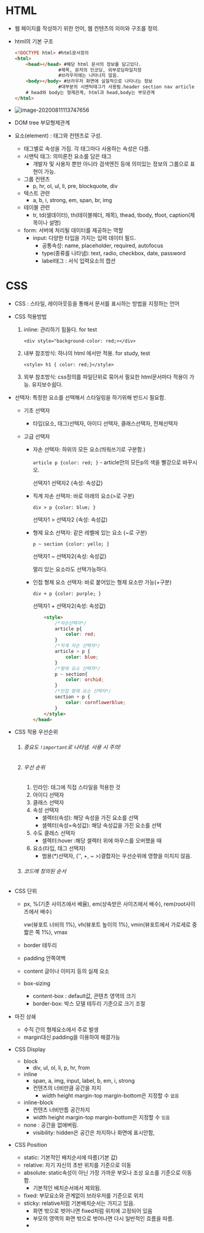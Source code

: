 # HTML

* 웹 페이지를 작성하기 위한 언어, 웹 컨텐츠의 의미와 구조를 정의.

* html의 기본 구조

  ```html
  <!DOCTYPE html> #html문서정의
  <html>
      <head></head> #해당 html 문서의 정보를 담고있다.
      			  #제목, 문자의 인코딩, 외부로딩파일지정
      			  #브라우저에는 나타나지 않음.
      <body></body> #브라우저 화면에 실질적으로 나타나는 정보
      			  #대부분의 시맨틱태그가 사용됨.header section nav article footer
      # head와 body는 형제관계, html과 head,body는 부모관계
  </html>
  ```

* ![image-20200811113747656](C:\Users\multicampus\AppData\Roaming\Typora\typora-user-images\image-20200811113747656.png)

* DOM tree 부모형제관계

* 요소(element) : 태그와 컨텐츠로 구성.

  * 태그별로 속성을 가짐. 각 태그마다 사용하는 속성은 다름.
  * 시맨틱 태그: 의미론전 요소를 담은 태그
    * 개발자 및 사용자 뿐만 아니라 검색엔진 등에 의미있는 정보의 그룹으로 표현이 가능.
  * 그룹 컨텐츠
    * p, hr, ol, ul, li, pre, blockquote, div
  * 텍스트 관련
    * a, b, i, strong, em, span, br, img
  * 테이블 관련
    * tr, td(셀데이터), th(테이블헤더, 제목), thead, tbody, tfoot, caption(제목이나 설명)
  * form: 서버에 처리될 데이터를 제공하는 역할
    * input: 다양한 타입을 가지는 입력 데이터 필드.
      * 공통속성: name, placeholder, required, autofocus
      * type(종류를 나타냄): text, radio, checkbox, date, password
      * label태그 : 서식 입력요소의 캡션



# CSS

* CSS : 스타일, 레이아웃등을 통해서 문서를 표시하는 방법을 지정하는 언어

* CSS 적용방법

  1. inline: 관리하기 힘들다. for test

     `<div style="background-color: red;></div>`

  2. 내부 참조방식: 하나의 html 에서만 적용. for study, test

     `<style> h1 { color: red;}</style>`

  3. 외부 참조방식: css정의를 파일단위로 묶어서 필요한 html문서마다 적용이 가능. 유지보수쉽다.

* 선택자: 특정한 요소를 선택해서 스타일링을 하기위해 반드시 필요함.

  * 기초 선택자

    * 타입(요소, 태그)선택자, 아이디 선택자, 클래스선택자, 전체선택자

  * 고급 선택자

    * 자손 선택자: 하위의 모든 요소(띄워쓰기로 구분함.)

      `article p {color: red; }` - article안의 모든p의 색을 빨강으로 바꾸시오.

      선택자1 선택자2 {속성: 속성값}

    * 직계 자손 선택자: 바로 아래의 요소(>로 구분)

      `div > p {color: blue; }`

      선택자1 > 선택자2 {속성: 속성값)

    * 형제 요소 선택자: 같은 레벨에 있는 요소 (~로 구분)

      `p ~ section {color: yello; }`

      선택자1 ~ 선택자2{속성: 속성값}

      멀리 있는 요소라도 선택가능하다.

    * 인접 형제 요소 선택자: 바로 붙어있는 형제 요소만 가능(+구분)

      `div + p {color: purple; }`

      선택자1 + 선택자2(속성: 속성값)

      ```html
          <style>
              /*자손선택자*/
              article p{
                  color: red;
              }
              /*직계 자손 선택자*/
              article > p {
                  color: blue;
              }
              /*형제 요소 선택자*/
              p ~ section{
                  color: orchid;
              }
              /*인접 형제 요소 선택자*/
              section + p {
                  color: cornflowerblue;
              }
          </style>
      </head>
      ```
    
      
  
* CSS 적용 우선순위

  1. ###### 중요도 `!important`로 나타냄. 사용 시 주의! 

  2. ###### 우선 순위

     1. 인라인: 태그에 직접 스타일을 적용한 것
     2. 아이디 선택자
     3. 클래스 선택자
     4. 속성 선택자
        * 셀렉터(속성): 해당 속성을 가진 요소를 선택
        * 셀렉터(속성=속성값): 해당 속성값을 가진 요소를 선택
     5. 수도 클래스 선택자
        * 셀렉터:hover  :해당 셀렉터 위에 마우스를 오버했을 때
     6. 요소(타입, 태그 선택자)
        * 범용(*)선택자, ('', +, ~ >)결합자는 우선순위에 영향을 미치지 않음.

  3. ###### 코드에 정의된 순서



* CSS 단위

  * px, %(기준 사이즈에서 배율), em(상속받은 사이즈에서 배수), rem(root사이즈에서 배수)

    vw(뷰포트 너비의 1%), vh(뷰포트 높이의 1%), vmin(뷰포트에서 가로세로 중 짧은 쪽 1%), vmax

  * border 테두리

  * padding 안쪽여백

  * content 글이나 이미지 등의 실제 요소

  * box-sizing

    * content-box : default값, 콘텐츠 영역의 크기
    * border-box: 박스 모델 테두리 기준으로 크기 조절

* 마진 상쇄

  * 수직 간의 형제요소에서 주로 발생
  * margin대신 padding을 이용하여 해결가능

* CSS Display

  * block
    * div, ul, ol, li, p, hr, from
  * inline
    * span, a, img, input, label, b, em, i, strong
    * 컨텐츠의 너비만큼 공간을 차지
      * width height margin-top margin-bottom은 지정할 수 `없음`
  * inline-block
    * 컨텐츠 너비만틈 공간차지
    * width height margin-top margin-bottom은 지정할 수 `있음`
  * none : 공간을 없애버림.
    * visibility: hidden은 공간은 차지하나 화면에 표시안함,

* CSS Position

  * static: 기본적인 배치순서에 따름(기본 값)
  * relative: 자기 자신의 초반 위치를 기준으로 이동
  * absolute: static속성이 아닌 가장 가까운 부모나 조상 요소를 기준으로 이동함.
    * 기본적인 배치순서에서 제외됨.
  * fixed: 부모요소와 관계없이 브라우저를 기준으로 위치
  * sticky: relative처럼 기본배치순서는 가지고 있음.
    * 화면 밖으로 벗어나면 fixed처럼 위치에 고정되어 있음
    * 부모의 영역의 화면 밖으로 벗어나면 다시 일반적인 흐름을 따름.
    * 























































